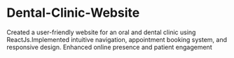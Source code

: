 # Dental-Clinic-Website
Created a user-friendly website for an oral and dental clinic using ReactJs.Implemented intuitive navigation, appointment booking system, and responsive design. Enhanced online presence and patient engagement
